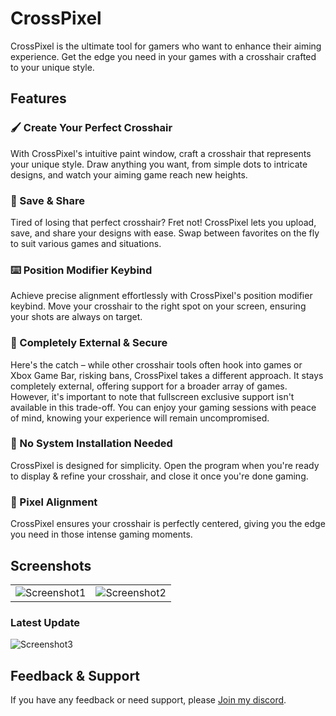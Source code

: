 # CrossPixel

CrossPixel is the ultimate tool for gamers who want to enhance their aiming experience. Get the edge you need in your games with a crosshair crafted to your unique style.

## Features

### 🖌️ Create Your Perfect Crosshair
With CrossPixel's intuitive paint window, craft a crosshair that represents your unique style. Draw anything you want, from simple dots to intricate designs, and watch your aiming game reach new heights.

### 💾 Save & Share
Tired of losing that perfect crosshair? Fret not! CrossPixel lets you upload, save, and share your designs with ease. Swap between favorites on the fly to suit various games and situations.

### ⌨️ Position Modifier Keybind
Achieve precise alignment effortlessly with CrossPixel's position modifier keybind. Move your crosshair to the right spot on your screen, ensuring your shots are always on target.

### 🔌 Completely External & Secure
Here's the catch – while other crosshair tools often hook into games or Xbox Game Bar, risking bans, CrossPixel takes a different approach. It stays completely external, offering support for a broader array of games. However, it's important to note that fullscreen exclusive support isn't available in this trade-off. You can enjoy your gaming sessions with peace of mind, knowing your experience will remain uncompromised.

### 🚫 No System Installation Needed
CrossPixel is designed for simplicity. Open the program when you're ready to display & refine your crosshair, and close it once you're done gaming.

### 🎯 Pixel Alignment
CrossPixel ensures your crosshair is perfectly centered, giving you the edge you need in those intense gaming moments.

## Screenshots

<table>
  <tr>
    <td><img src="https://media.discordapp.net/attachments/1143176304766767174/1143179165412110356/image.png?width=782&height=473" alt="Screenshot1"></td>
    <td><img src="https://media.discordapp.net/attachments/1143176304766767174/1143179166376800387/image_3-fotor-2023082193224.png?width=782&height=473" alt="Screenshot2"></td>
  </tr>
</table>

### Latest Update

![Screenshot3](https://cdn.discordapp.com/attachments/361557619217006604/1147322663719678093/image.png)


## Feedback & Support
If you have any feedback or need support, please [Join my discord](https://discord.gg/xPKArQGK7G).

